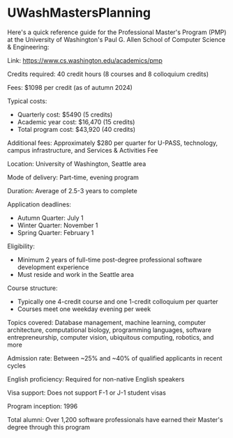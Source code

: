 # UWashMastersPlanning

Here's a quick reference guide for the Professional Master's Program (PMP) at the University of Washington's Paul G. Allen School of Computer Science & Engineering:

Link: https://www.cs.washington.edu/academics/pmp

Credits required: 40 credit hours (8 courses and 8 colloquium credits)

Fees: $1098 per credit (as of autumn 2024)

Typical costs:
- Quarterly cost: $5490 (5 credits)
- Academic year cost: $16,470 (15 credits)
- Total program cost: $43,920 (40 credits)

Additional fees: Approximately $280 per quarter for U-PASS, technology, campus infrastructure, and Services & Activities Fee

Location: University of Washington, Seattle area

Mode of delivery: Part-time, evening program

Duration: Average of 2.5-3 years to complete

Application deadlines:
- Autumn Quarter: July 1
- Winter Quarter: November 1
- Spring Quarter: February 1

Eligibility:
- Minimum 2 years of full-time post-degree professional software development experience
- Must reside and work in the Seattle area

Course structure:
- Typically one 4-credit course and one 1-credit colloquium per quarter
- Courses meet one weekday evening per week

Topics covered: Database management, machine learning, computer architecture, computational biology, programming languages, software entrepreneurship, computer vision, ubiquitous computing, robotics, and more

Admission rate: Between ~25% and ~40% of qualified applicants in recent cycles

English proficiency: Required for non-native English speakers

Visa support: Does not support F-1 or J-1 student visas

Program inception: 1996

Total alumni: Over 1,200 software professionals have earned their Master's degree through this program
